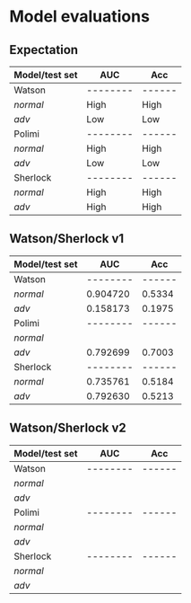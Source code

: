 # Model evaluations

## Expectation

| Model/test set | AUC      | Acc    |
|----------------|----------|--------|
| Watson         | -------- | ------ |
| *normal*       |   High   |  High  |
| *adv*          |   Low    |  Low   |
| Polimi         | -------- | ------ |
| *normal*       |   High   |  High  |
| *adv*          |   Low    |  Low   |
| Sherlock       | -------- | ------ |
| *normal*       |   High   |  High  |
| *adv*          |   High   |  High  |

## Watson/Sherlock v1

| Model/test set | AUC      | Acc    |
|----------------|----------|--------|
| Watson         | -------- | ------ |
| *normal*       | 0.904720 | 0.5334 |
| *adv*          | 0.158173 | 0.1975 |
| Polimi         | -------- | ------ |
| *normal*       |          |        |
| *adv*          | 0.792699 | 0.7003 |
| Sherlock       | -------- | ------ |
| *normal*       | 0.735761 | 0.5184 |
| *adv*          | 0.792630 | 0.5213 |

## Watson/Sherlock v2

| Model/test set | AUC      | Acc    |
|----------------|----------|--------|
| Watson         | -------- | ------ |
| *normal*       |          |        |
| *adv*          |          |        |
| Polimi         | -------- | ------ |
| *normal*       |          |        |
| *adv*          |          |        |
| Sherlock       | -------- | ------ |
| *normal*       |          |        |
| *adv*          |          |        |
